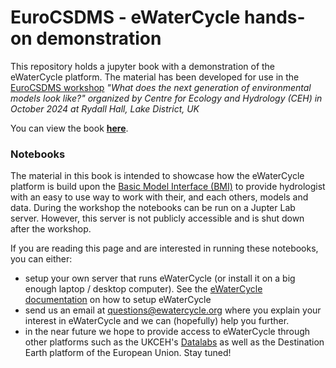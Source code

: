 # EuroCSDMS - eWaterCycle hands-on demonstration

This repository holds a jupyter book with a demonstration of the eWaterCycle platform.
The material has been developed for use in the
[EuroCSDMS workshop](https://eurocsdmswork.shop/) _"What does the next generation of environmental models look like?" organized by Centre for Ecology and Hydrology (CEH) in October 2024 at Rydall Hall, Lake District, UK_

You can view the book [**here**](https://www.ewatercycle.org/eurocsdms_workshop).

### Notebooks 
The material in this book is intended to showcase how the eWaterCycle platform is build upon the [Basic Model Interface (BMI)](https://bmi.readthedocs.io/) to provide hydrologist with an easy to use way to work with their, and each others, models and data. 
During the workshop the notebooks can be run on a Jupter Lab server. However, this server is not publicly accessible and is shut down after the workshop.

If you are reading this page and are interested in running these notebooks, you can either:

- setup your own server that runs eWaterCycle (or install it on a big enough laptop / desktop computer). See the [eWaterCycle documentation](https://ewatercycle.readthedocs.io/en/latest/system_setup.html) on how to setup eWaterCycle
- send us an email at [questions@ewatercycle.org](mailto:questions@ewatercycle.org) where you explain your interest in eWaterCycle and we can (hopefully) help you further.
- in the near future we hope to provide access to eWaterCycle through other platforms such as the UKCEH's [Datalabs](https://datalab.datalabs.ceh.ac.uk/) as well as the Destination Earth platform of the European Union. Stay tuned!
